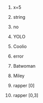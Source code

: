 1. x=5

2. string

3. no

4. YOLO

5. Coolio

6. error

7. Batwoman

8. Miley

9. rapper [0]

10. rapper [0,3]